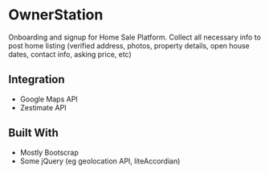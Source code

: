 # OwnerStation

Onboarding and signup for Home Sale Platform.  Collect all necessary info to post home listing (verified address, photos, property details, open house dates, contact info, asking price, etc)


## Integration

* Google Maps API
* Zestimate API


## Built With

* Mostly Bootscrap
* Some jQuery (eg geolocation API, liteAccordian)
